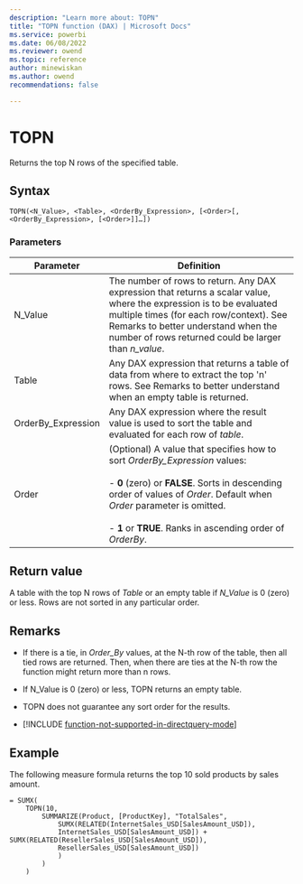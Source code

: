 ```yaml
---
description: "Learn more about: TOPN"
title: "TOPN function (DAX) | Microsoft Docs"
ms.service: powerbi 
ms.date: 06/08/2022
ms.reviewer: owend
ms.topic: reference
author: minewiskan
ms.author: owend 
recommendations: false

---
```

# TOPN

Returns the top N rows of the specified table.  
  
## Syntax  
  
```dax
TOPN(<N_Value>, <Table>, <OrderBy_Expression>, [<Order>[, <OrderBy_Expression>, [<Order>]]…])  
```
  
### Parameters

|Parameter|Definition|  
|-------------|--------------|  
|N_Value|The number of rows to return. Any DAX expression that returns a scalar value, where the expression is to be evaluated multiple times (for each row/context). See Remarks to better understand when the number of rows returned could be larger than *n_value*.  |  
|Table|Any DAX expression that returns a table of data from where to extract the top 'n' rows. See Remarks to better understand when an empty table is returned.  |  
|OrderBy_Expression|Any DAX expression where the result value is used to sort the table and evaluated for each row of *table*.  |
|Order|(Optional) A value that specifies how to sort *OrderBy_Expression* values:<br /><br /> - **0** (zero) or  **FALSE**. Sorts in descending order of values of *Order*. Default when *Order* parameter is omitted. <br /><br /> - **1** or **TRUE**. Ranks in ascending order of *OrderBy*.|
  
## Return value

A table with the top N rows of *Table* or an empty table if *N_Value* is 0 (zero) or less. Rows are not sorted in any particular order.  
  
## Remarks  
  
- If there is a tie, in *Order_By* values, at the N-th row of the table, then all tied rows are returned. Then, when there are ties at the N-th row the function might return more than n rows.  
  
- If N_Value is 0 (zero) or less, TOPN returns an empty table.  
  
- TOPN does not guarantee any sort order for the results.  

- [!INCLUDE [function-not-supported-in-directquery-mode](includes/function-not-supported-in-directquery-mode.md)]

## Example

The following measure formula returns the top 10 sold products by sales amount.  
  
```dax
= SUMX(
    TOPN(10, 
        SUMMARIZE(Product, [ProductKey], "TotalSales", 
            SUMX(RELATED(InternetSales_USD[SalesAmount_USD]), 
            InternetSales_USD[SalesAmount_USD]) + SUMX(RELATED(ResellerSales_USD[SalesAmount_USD]), 
            ResellerSales_USD[SalesAmount_USD])
            )
        )
    )  
```
